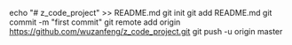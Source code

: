 echo "# z_code_project" >> README.md
git init
git add README.md
git commit -m "first commit"
git remote add origin https://github.com/wuzanfeng/z_code_project.git
git push -u origin master
                
